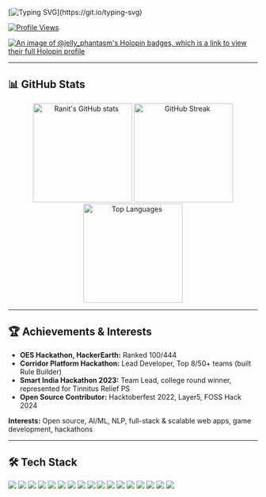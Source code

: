 [![Typing SVG](https://readme-typing-svg.demolab.com?font=JetBrains+Mono&weight=700&size=28&duration=4000&pause=1000&color=39FF14&center=false&vCenter=true&random=false&width=600&lines=Hi+there!+I'm+Ranit+Mukherjee;Welcome+to+my+GitHub+profile!+%F0%9F%91%8B;Feel+free+to+explore...)](https://git.io/typing-svg)



[![Profile Views](https://komarev.com/ghpvc/?username=RanitMukherjee&label=Profile%20Views&color=0e75b6)](https://github.com/RanitMukherjee)

[![An image of @jelly_phantasm's Holopin badges, which is a link to view their full Holopin profile](https://holopin.me/jelly_phantasm)](https://holopin.io/@jelly_phantasm)




---

## 📊 GitHub Stats
<p align="center">
  <img src="https://github-readme-stats.vercel.app/api?username=RanitMukherjee&theme=tokyonight&hide_border=false&include_all_commits=false&count_private=false&card_width=400" alt="Ranit's GitHub stats" height="200"/>
  <img src="https://nirzak-streak-stats.vercel.app/?user=RanitMukherjee&theme=tokyonight&hide_border=false&card_width=400" alt="GitHub Streak" height="200"/>
  <img src="https://github-readme-stats.vercel.app/api/top-langs/?username=RanitMukherjee&theme=tokyonight&hide_border=false&include_all_commits=false&count_private=false&layout=compact&card_width=400&hide=jupyter%20notebook" alt="Top Languages" height="200"/>
</p>




---

## 🏆 Achievements & Interests

- **OES Hackathon, HackerEarth:** Ranked 100/444
- **Corridor Platform Hackathon:** Lead Developer, Top 8/50+ teams (built Rule Builder)
- **Smart India Hackathon 2023:** Team Lead, college round winner, represented for Tinnitus Relief PS
- **Open Source Contributor:** Hacktoberfest 2022, Layer5, FOSS Hack 2024

**Interests:** Open source, AI/ML, NLP, full-stack & scalable web apps, game development, hackathons

---

## 🛠️ Tech Stack
<p>
  <img src="https://img.shields.io/badge/JavaScript-F7DF1E?style=for-the-badge&logo=javascript&logoColor=black" />
  <img src="https://img.shields.io/badge/TypeScript-3178C6?style=for-the-badge&logo=typescript&logoColor=white" />
  <img src="https://img.shields.io/badge/Python-3776AB?style=for-the-badge&logo=python&logoColor=white" />
  <img src="https://img.shields.io/badge/Go-00ADD8?style=for-the-badge&logo=go&logoColor=white" />
  <img src="https://img.shields.io/badge/Node.js-339933?style=for-the-badge&logo=nodedotjs&logoColor=white" />
  <img src="https://img.shields.io/badge/Express.js-000000?style=for-the-badge&logo=express&logoColor=white" />
  <img src="https://img.shields.io/badge/React-20232A?style=for-the-badge&logo=react&logoColor=61DAFB" />
  <img src="https://img.shields.io/badge/Next.js-000000?style=for-the-badge&logo=nextdotjs&logoColor=white" />
  <img src="https://img.shields.io/badge/Three.js-000000?style=for-the-badge&logo=threedotjs&logoColor=white" />
  <img src="https://img.shields.io/badge/PostgreSQL-4169E1?style=for-the-badge&logo=postgresql&logoColor=white" />
  <img src="https://img.shields.io/badge/SQLite-003B57?style=for-the-badge&logo=sqlite&logoColor=white" />
  <img src="https://img.shields.io/badge/MongoDB-47A248?style=for-the-badge&logo=mongodb&logoColor=white" />
  <img src="https://img.shields.io/badge/Supabase-3ECF8E?style=for-the-badge&logo=supabase&logoColor=white" />
  <img src="https://img.shields.io/badge/Git-F05032?style=for-the-badge&logo=git&logoColor=white" />
  <img src="https://img.shields.io/badge/Docker-2496ED?style=for-the-badge&logo=docker&logoColor=white" />
  <img src="https://img.shields.io/badge/Kubernetes-326CE5?style=for-the-badge&logo=kubernetes&logoColor=white" />
  <img src="https://img.shields.io/badge/Postman-FF6C37?style=for-the-badge&logo=postman&logoColor=white" />
</p>

